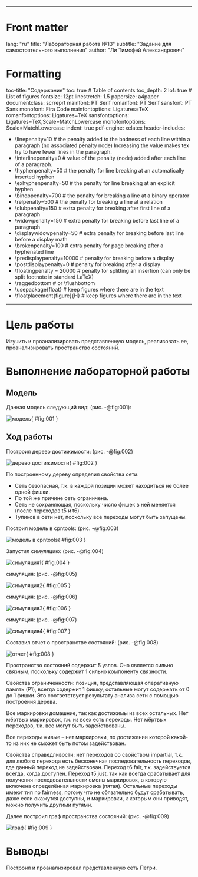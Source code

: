 ﻿
---
# Front matter
lang: "ru"
title: "Лабораторная работа №13"
subtitle: "Задание для самостоятельного выполнения"
author: "Ли Тимофей Александрович"

# Formatting
toc-title: "Содержание"
toc: true # Table of contents
toc_depth: 2
lof: true # List of figures
fontsize: 12pt
linestretch: 1.5
papersize: a4paper
documentclass: scrreprt
mainfont: PT Serif
romanfont: PT Serif
sansfont: PT Sans
monofont: Fira Code
mainfontoptions: Ligatures=TeX
romanfontoptions: Ligatures=TeX
sansfontoptions: Ligatures=TeX,Scale=MatchLowercase
monofontoptions: Scale=MatchLowercase
indent: true
pdf-engine: xelatex
header-includes:
  - \linepenalty=10 # the penalty added to the badness of each line within a paragraph (no associated penalty node) Increasing the value makes tex try to have fewer lines in the paragraph.
  - \interlinepenalty=0 # value of the penalty (node) added after each line of a paragraph.
  - \hyphenpenalty=50 # the penalty for line breaking at an automatically inserted hyphen
  - \exhyphenpenalty=50 # the penalty for line breaking at an explicit hyphen
  - \binoppenalty=700 # the penalty for breaking a line at a binary operator
  - \relpenalty=500 # the penalty for breaking a line at a relation
  - \clubpenalty=150 # extra penalty for breaking after first line of a paragraph
  - \widowpenalty=150 # extra penalty for breaking before last line of a paragraph
  - \displaywidowpenalty=50 # extra penalty for breaking before last line before a display math
  - \brokenpenalty=100 # extra penalty for page breaking after a hyphenated line
  - \predisplaypenalty=10000 # penalty for breaking before a display
  - \postdisplaypenalty=0 # penalty for breaking after a display
  - \floatingpenalty = 20000 # penalty for splitting an insertion (can only be split footnote in standard LaTeX)
  - \raggedbottom # or \flushbottom
  - \usepackage{float} # keep figures where there are in the text
  - \floatplacement{figure}{H} # keep figures where there are in the text
---

# Цель работы

Изучить и проанализировать представленную модель, реализовать ее, проанализировать пространство состояний. 

# Выполнение лабораторной работы

## Модель

Данная модель следующий вид: (рис. -@fig:001):

![модель](images/1.png){ #fig:001 }

## Ход работы

Построил дерево достижимости: (рис. -@fig:002)

![дерево достижимости](images/2.png){ #fig:002 }

По построенному дереву определил свойства сети:

 - Сеть безопасная, т.к. в каждой позиции может находиться не более одной фишки.
 - По той же причине сеть ограничена.
 - Сеть не сохраняющая, поскольку число фишек в ней меняется (после переходов t5 и t6).
 - Тупиков в сети нет, поскольку все переходы могут быть запущены.

Пострил модель в cpntools: (рис. -@fig:003)

![модель в cpntools](images/3.png){ #fig:003 }

Запустил симуляцию: (рис. -@fig:004)

![симуляция1](images/4.png){ #fig:004 }

симуляция: (рис. -@fig:005)

![симуляция2](images/5.png){ #fig:005 }

симуляция: (рис. -@fig:006)

![симуляция3](images/6.png){ #fig:006 }

симуляция: (рис. -@fig:007)

![симуляция4](images/7.png){ #fig:007 }

Составил отчет о пространстве состояний: (рис. -@fig:008)

![отчет](images/8.png){ #fig:008 }

Пространство состояний содержит 5 узлов. Оно является сильно связным, поскольку содержит 1 сильно компоненту связности.

Свойства ограниченности: позиция, представляющая оперативную память (P1), всегда содержит 1 фишку, остальные могут содержать от 0 до 1 фишки. Это соответствует результату анализа сети с помощью построения дерева.

Все маркировки домашние, так как достижимы из всех остальных. Нет мёртвых маркировок, т.к. из всех есть переходы. Нет мёртвых переходов, т.к. все могут быть задействованы.

Все переходы живые – нет маркировки, по достижении которой какой-то из них не сможет быть потом задействован.

Свойства справедливости: нет переходов со свойством impartial, т.к. для любого перехода есть бесконечная последовательность переходов, где данный переход не задействован. Переход t6 fair, т.к. задействуется всегда, когда доступен. Переход t5 just, так как всегда срабатывает для получения последовательности смены маркировок, в которую включена определённая маркировка (пятая). Остальные переходы имеют тип no fairness, потому что не обязательно будут срабатывать, даже если окажутся доступны, и маркировки, к которым они приводят, можно получить другими путями.

Далее построил граф пространства состояний: (рис. -@fig:009)

![граф](images/9.png){ #fig:009 }

# Выводы

Построил и проанализировал представленную сеть Петри.